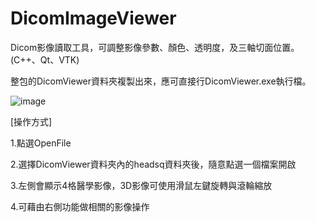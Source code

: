 # DicomImageViewer

Dicom影像讀取工具，可調整影像參數、顏色、透明度，及三軸切面位置。(C++、Qt、VTK)

整包的DicomViewer資料夾複製出來，應可直接行DicomViewer.exe執行檔。

![image](https://github.com/harryczh/DicomImageViewer/assets/60958740/413bc12c-8945-4dd6-93fd-494628df8824)


[操作方式]

1.點選OpenFile

2.選擇DicomViewer資料夾內的headsq資料夾後，隨意點選一個檔案開啟

3.左側會顯示4格醫學影像，3D影像可使用滑鼠左鍵旋轉與滾輪縮放

4.可藉由右側功能做相關的影像操作
